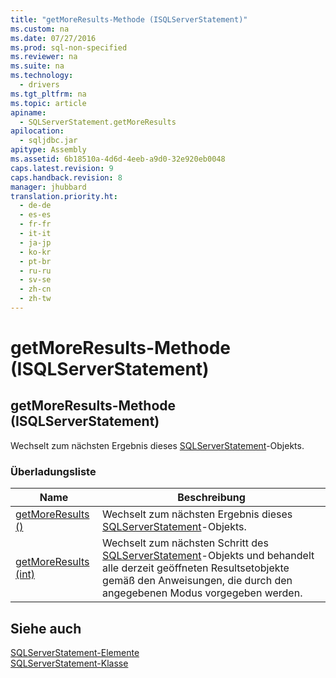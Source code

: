 ```yaml
---
title: "getMoreResults-Methode (ISQLServerStatement)"
ms.custom: na
ms.date: 07/27/2016
ms.prod: sql-non-specified
ms.reviewer: na
ms.suite: na
ms.technology: 
  - drivers
ms.tgt_pltfrm: na
ms.topic: article
apiname: 
  - SQLServerStatement.getMoreResults
apilocation: 
  - sqljdbc.jar
apitype: Assembly
ms.assetid: 6b18510a-4d6d-4eeb-a9d0-32e920eb0048
caps.latest.revision: 9
caps.handback.revision: 8
manager: jhubbard
translation.priority.ht: 
  - de-de
  - es-es
  - fr-fr
  - it-it
  - ja-jp
  - ko-kr
  - pt-br
  - ru-ru
  - sv-se
  - zh-cn
  - zh-tw
---
```

# getMoreResults-Methode (ISQLServerStatement)
    
## getMoreResults\-Methode \(ISQLServerStatement\)  
 Wechselt zum nächsten Ergebnis dieses [SQLServerStatement](../content/SQLServerStatement-Class.md)\-Objekts.  
  
### Überladungsliste  
  
|Name|Beschreibung|  
|----------|------------------|  
|[getMoreResults \(\)](../content/getMoreResults-Method---.md)|Wechselt zum nächsten Ergebnis dieses [SQLServerStatement](../content/SQLServerStatement-Class.md)\-Objekts.|  
|[getMoreResults \(int\)](../content/getMoreResults-Method--int-.md)|Wechselt zum nächsten Schritt des [SQLServerStatement](../content/SQLServerStatement-Class.md)\-Objekts und behandelt alle derzeit geöffneten Resultsetobjekte gemäß den Anweisungen, die durch den angegebenen Modus vorgegeben werden.|  
  
## Siehe auch  
 [SQLServerStatement-Elemente](../content/SQLServerStatement-Members.md)   
 [SQLServerStatement-Klasse](../content/SQLServerStatement-Class.md)  
  
  